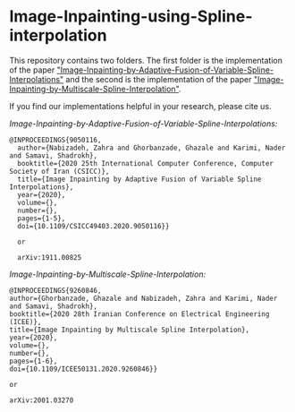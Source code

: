 # Image-Inpainting-using-Spline-interpolation
 
 
This repository contains two folders. The first folder is the implementation of the paper ["Image-Inpainting-by-Adaptive-Fusion-of-Variable-Spline-Interpolations"](https://ieeexplore.ieee.org/document/9050116)  and the second is the implementation of the paper ["Image-Inpainting-by-Multiscale-Spline-Interpolation"](https://ieeexplore.ieee.org/document/9260846).

If you find our implementations helpful in your research, please cite us.


*Image-Inpainting-by-Adaptive-Fusion-of-Variable-Spline-Interpolations:* 
```
@INPROCEEDINGS{9050116,
  author={Nabizadeh, Zahra and Ghorbanzade, Ghazale and Karimi, Nader and Samavi, Shadrokh},
  booktitle={2020 25th International Computer Conference, Computer Society of Iran (CSICC)}, 
  title={Image Inpainting by Adaptive Fusion of Variable Spline Interpolations}, 
  year={2020},
  volume={},
  number={},
  pages={1-5},
  doi={10.1109/CSICC49403.2020.9050116}}
  
  or 
  
  arXiv:1911.00825
  ```
  
  
  
  
  *Image-Inpainting-by-Multiscale-Spline-Interpolation:*
  ```
  @INPROCEEDINGS{9260846,
  author={Ghorbanzade, Ghazale and Nabizadeh, Zahra and Karimi, Nader and Samavi, Shadrokh},
  booktitle={2020 28th Iranian Conference on Electrical Engineering (ICEE)}, 
  title={Image Inpainting by Multiscale Spline Interpolation}, 
  year={2020},
  volume={},
  number={},
  pages={1-6},
  doi={10.1109/ICEE50131.2020.9260846}}
  
  or 
  
  arXiv:2001.03270
  ```
